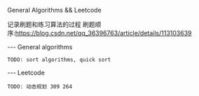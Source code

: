 General Algorithms && Leetcode

记录刷题和练习算法的过程
刷题顺序:https://blog.csdn.net/qq_36396763/article/details/113103639

--- General algorithms

    TODO: sort algorithms, quick sort


--- Leetcode

    TODO: 动态规划 309 264